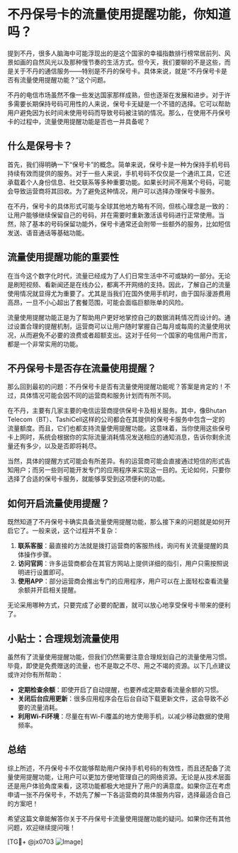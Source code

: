# 不丹保号卡的流量使用提醒功能，你知道吗？

提到不丹，很多人脑海中可能浮现出的是这个国家的幸福指数排行榜常居前列、风景如画的自然风光以及那种慢节奏的生活方式。但今天，我们要聊的不是这些，而是关于不丹的通信服务——特别是不丹的保号卡。具体来说，就是“不丹保号卡是否有流量使用提醒功能？”这个问题。

不丹的电信市场虽然不像一些发达国家那样成熟，但也逐渐在发展和进步。对于许多需要长期保持号码可用性的人来说，保号卡无疑是一个不错的选择。它可以帮助用户避免因为长时间未使用号码而导致号码被注销的情况。那么，在使用不丹保号卡的过程中，流量使用提醒功能是否也一并具备呢？

## 什么是保号卡？

首先，我们得明确一下“保号卡”的概念。简单来说，保号卡是一种为保持手机号码持续有效而提供的服务。对于一些人来说，手机号码不仅仅是一个通讯工具，它还承载着个人身份信息、社交联系等多种重要功能。如果长时间不用某个号码，可能会导致运营商将其回收。为了避免这种情况，用户可以选择办理保号卡服务。

在不丹，保号卡的具体形式可能与全球其他地方略有不同，但核心理念是一致的：让用户能够继续保留自己的号码，并在需要时重新激活该号码进行正常使用。当然，除了基本的号码保留功能外，保号卡通常还会附带一些额外的服务，比如短信发送、语音通话等基础功能。

## 流量使用提醒功能的重要性

在当今这个数字化时代，流量已经成为了人们日常生活中不可或缺的一部分。无论是刷短视频、看新闻还是在线办公，都离不开网络的支持。因此，了解自己的流量使用情况就显得尤为重要了。尤其是当我们在国外使用手机时，由于国际漫游费用高昂，一旦不小心超出了套餐范围，可能会面临巨额账单的风险。

流量使用提醒功能正是为了帮助用户更好地掌控自己的数据消耗情况而设计的。通过设置合理的提醒机制，运营商可以让用户随时掌握自己每月或每周的流量使用状况，从而避免不必要的浪费或者超额支出。这对于任何一个国家的电信用户而言，都是一个非常实用的功能。

## 不丹保号卡是否存在流量使用提醒？

那么回到最初的问题：不丹保号卡是否有流量使用提醒功能呢？答案是肯定的！不过，具体情况可能会因不同的运营商和服务计划而有所不同。

在不丹，主要有几家主要的电信运营商提供保号卡及相关服务。其中，像Bhutan Telecom（BT）、TashiCell这样的公司都会在其提供的保号卡服务中包含一定的流量额度。而且，它们也都支持流量使用提醒功能。这意味着，当你使用这些保号卡上网时，系统会根据你的实际流量消耗情况发送相应的通知消息，告诉你剩余流量还有多少，以及是否即将耗尽。

当然，具体的提醒方式可能会有所差异。有的运营商可能会直接通过短信的形式告知用户；而另一些则可能开发专门的应用程序来实现这一目的。无论如何，只要你选择了合适的保号卡服务，就能够享受到这项便利的功能。

## 如何开启流量使用提醒？

既然知道了不丹保号卡确实具备流量使用提醒功能，那么接下来的问题就是如何开启它了。一般来说，这个过程并不复杂：

1. **联系客服**：最直接的方法就是拨打运营商的客服热线，询问有关流量提醒的具体操作步骤。
2. **访问官网**：许多运营商都会在其官方网站上提供详细的指引，用户只需按照说明进行设置即可。
3. **使用APP**：部分运营商会推出专门的应用程序，用户可以在上面轻松查看流量余额并开启相关提醒。

无论采用哪种方式，只要完成了必要的配置，就可以放心地享受保号卡带来的便利了。

## 小贴士：合理规划流量使用

虽然有了流量使用提醒功能，但我们仍然需要注意合理规划自己的流量使用习惯。毕竟，即使是免费赠送的流量，也不是取之不尽、用之不竭的资源。以下几点建议或许对你有所帮助：

- **定期检查余额**：即使开启了自动提醒，也要养成定期查看流量余额的习惯。
- **关闭后台应用更新**：很多应用程序会在后台自动下载更新文件，这会导致不必要的流量消耗。
- **利用Wi-Fi环境**：尽量在有Wi-Fi覆盖的地方使用手机，以减少移动数据的使用频率。

## 总结

综上所述，不丹保号卡不仅能够帮助用户保持手机号码的有效性，而且还配备了流量使用提醒功能，让用户可以更加方便地管理自己的网络资源。无论是从技术层面还是用户体验角度来看，这项功能都极大地提升了用户的满意度。如果你正在考虑申请一张不丹保号卡，不妨先了解一下各运营商的具体服务内容，选择最适合自己的方案吧！

希望这篇文章能解答你关于不丹保号卡流量使用提醒功能的疑问。如果你还有其他问题，欢迎继续提问哦！

[TG💪+ @jx0703 ![Image](https://github.com/user-attachments/assets/dbca1d08-cadb-493c-b0ec-ad6f7a83f270)]